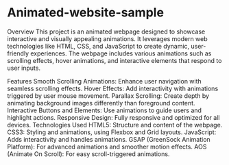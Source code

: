 # Animated-website-sample
Overview
This project is an animated webpage designed to showcase interactive and visually appealing animations. It leverages modern web technologies like HTML, CSS, and JavaScript to create dynamic, user-friendly experiences. The webpage includes various animations such as scrolling effects, hover animations, and interactive elements that respond to user inputs.

Features
Smooth Scrolling Animations: Enhance user navigation with seamless scrolling effects.
Hover Effects: Add interactivity with animations triggered by user mouse movement.
Parallax Scrolling: Create depth by animating background images differently than foreground content.
Interactive Buttons and Elements: Use animations to guide users and highlight actions.
Responsive Design: Fully responsive and optimized for all devices.
Technologies Used
HTML5: Structure and content of the webpage.
CSS3: Styling and animations, using Flexbox and Grid layouts.
JavaScript: Adds interactivity and handles animations.
GSAP (GreenSock Animation Platform): For advanced animations and smoother motion effects.
AOS (Animate On Scroll): For easy scroll-triggered animations.
